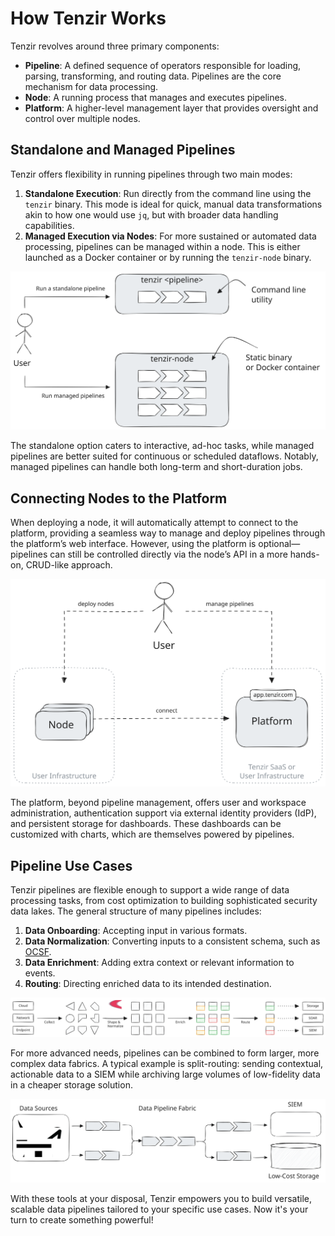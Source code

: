 # How Tenzir Works

Tenzir revolves around three primary components:

- **Pipeline**: A defined sequence of operators responsible for loading,
  parsing, transforming, and routing data. Pipelines are the core mechanism for
  data processing.
- **Node**: A running process that manages and executes pipelines.
- **Platform**: A higher-level management layer that provides oversight and
  control over multiple nodes.

## Standalone and Managed Pipelines

Tenzir offers flexibility in running pipelines through two main modes:

1. **Standalone Execution**: Run directly from the command line using the
   `tenzir` binary. This mode is ideal for quick, manual data transformations
   akin to how one would use `jq`, but with broader data handling capabilities.
2. **Managed Execution via Nodes**: For more sustained or automated data
   processing, pipelines can be managed within a node. This is either launched
   as a Docker container or by running the `tenzir-node` binary.

![Pipelines Two Ways](user-journey-1.svg)

The standalone option caters to interactive, ad-hoc tasks, while managed
pipelines are better suited for continuous or scheduled dataflows. Notably,
managed pipelines can handle both long-term and short-duration jobs.

## Connecting Nodes to the Platform

When deploying a node, it will automatically attempt to connect to the platform,
providing a seamless way to manage and deploy pipelines through the platform’s
web interface. However, using the platform is optional—pipelines can still be
controlled directly via the node’s API in a more hands-on, CRUD-like approach.

![Nodes and Platform](user-journey-2.svg)

The platform, beyond pipeline management, offers user and workspace
administration, authentication support via external identity providers (IdP),
and persistent storage for dashboards. These dashboards can be customized with
charts, which are themselves powered by pipelines.

## Pipeline Use Cases

Tenzir pipelines are flexible enough to support a wide range of data processing
tasks, from cost optimization to building sophisticated security data lakes. The
general structure of many pipelines includes:

1. **Data Onboarding**: Accepting input in various formats.
2. **Data Normalization**: Converting inputs to a consistent schema, such as
   [OCSF](https://github.com/ocsf).
3. **Data Enrichment**: Adding extra context or relevant information to events.
4. **Routing**: Directing enriched data to its intended destination.

![Pipeline Steps](user-journey-3.svg)

For more advanced needs, pipelines can be combined to form larger, more complex
data fabrics. A typical example is split-routing: sending contextual, actionable
data to a SIEM while archiving large volumes of low-fidelity data in a cheaper
storage solution.

![Data Pipeline Fabric](user-journey-4.svg)

With these tools at your disposal, Tenzir empowers you to build versatile,
scalable data pipelines tailored to your specific use cases. Now it's your turn
to create something powerful!
